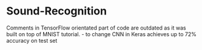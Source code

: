 # Sound-Recognition
Comments in TensorFlow orientated part of code are outdated as it was built on top of MNIST tutorial. - to change
CNN in Keras achieves up to 72% accuracy on test set
